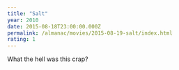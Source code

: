 ```yaml
---
title: "Salt"
year: 2010
date: 2015-08-18T23:00:00.000Z
permalink: /almanac/movies/2015-08-19-salt/index.html
rating: 1
---
```


What the hell was this crap?
